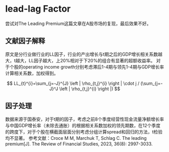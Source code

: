 # lead-lag Factor
  尝试对The Leading Premium这篇文章在A股市场的复现，最后效果不好。

## 文献因子解释
  原文是分行业做行业的LL因子，行业的产出增长与t期之后的GDP增长相关系数越大，t越大，LL因子越大，上20%相对于下20%的组合有显著的超额收益率。
  对于个股的operating income growth分别考虑滞后1-4期与领先1-4期与GDP增长率计算相关系数，加权得到。

$$
 LL_{t}^{i}=\sum_{j=-J}^{J} \left | \rho_{t,j}^{i} \right | \cdot j  / (\sum_{j=-J}^J  \left | \rho_{t,j}^{i} \right |)
$$

## 因子处理
数据来源于国泰安，对于t期的因子，考虑之前8个季度经营性现金流量净额增长率与中国GDP增长率（未除去通胀）的根据相关系数加权的领先期数，在12个季度的跨度下，对于个股在横截面层面分别考虑分组计算spread和回归的方法，t检验均不显著。
参考文献：Croce M M, Marchuk T, Schlag C. The leading premium[J]. The Review of Financial Studies, 2023, 36(8): 2997-3033.
